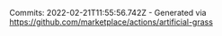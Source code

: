 Commits: 2022-02-21T11:55:56.742Z - Generated via https://github.com/marketplace/actions/artificial-grass
<br>
